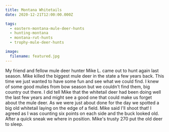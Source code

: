 ```yaml
---
title: Montana Whitetails
date: 2020-12-21T12:00:00.000Z

tags:
  - eastern-montana-mule-deer-hunts
  - hunting-montana
  - montana-rut-hunts
  - trophy-mule-deer-hunts

image:
  filename: featured.jpg
---
```


My friend and fellow mule deer hunter Mike L. came out to hunt again last season. Mike killed the biggest mule deer in the state a few years back. This time we just wanted to have some fun and see what we could find. I knew of some good mulies from bow season but we couldn't find them, big country out there. I did tell Mike that the whitetail deer had been doing well the last few years and might see a good one that could make us forget about the mule deer. As we were just about done for the day we spotted a big old whitetail laying on the edge of a field. Mike said I'll shoot that! I agreed as I was counting six points on each side and the buck looked old. After a quick sneak we where in position. Mike's trusty 270 put the old deer to sleep.
